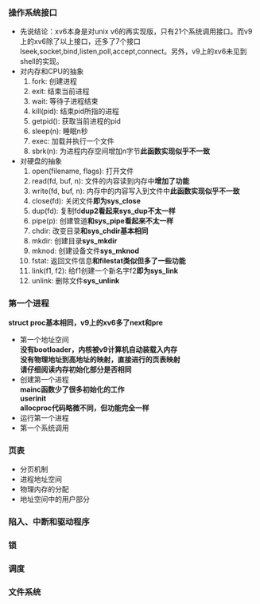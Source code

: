 ### 操作系统接口
- 先说结论：xv6本身是对unix v6的再实现版，只有21个系统调用接口。而v9上的xv6除了以上接口，还多了7个接口lseek,socket,bind,listen,poll,accept,connect。另外，v9上的xv6未见到shell的实现。
- 对内存和CPU的抽象
  1. fork: 创建进程
  2. exit: 结束当前进程
  3. wait: 等待子进程结束
  4. kill(pid): 结束pid所指的进程
  5. getpid(): 获取当前进程的pid
  6. sleep(n): 睡眠n秒
  7. exec: 加载并执行一个文件
  8. sbrk(n): 为进程内存空间增加n字节**此函数实现似乎不一致**
- 对硬盘的抽象
  1. open(filename, flags): 打开文件
  2. read(fd, buf, n): 文件的内容读到内存中**增加了功能**
  3. write(fd, buf, n): 内存中的内容写入到文件中**此函数实现似乎不一致**
  4. close(fd): 关闭文件**即为sys_close**
  5. dup(fd): 复制fd**dup2看起来sys_dup不太一样**
  6. pipe(p): 创建管道**和sys_pipe看起来不太一样**
  7. chdir: 改变目录**和sys_chdir基本相同**
  8. mkdir: 创建目录**sys_mkdir**
  9. mknod: 创建设备文件**sys_mknod**
  10. fstat: 返回文件信息**和filestat类似但多了一些功能**
  11. link(f1, f2): 给f1创建一个新名字f2**即为sys_link**
  12. unlink: 删除文件**sys_unlink**

### 第一个进程
**struct proc基本相同，v9上的xv6多了next和pre**  
- 第一个地址空间  
  **没有bootloader，内核被v9计算机自动装载入内存**  
  **没有物理地址到高地址的映射，直接进行的页表映射**  
  **请仔细阅读内存初始化部分是否相同**
- 创建第一个进程  
  **mainc函数少了很多初始化的工作**  
  **userinit**  
  **allocproc代码略微不同，但功能完全一样**
- 运行第一个进程
- 第一个系统调用

### 页表
- 分页机制
- 进程地址空间
- 物理内存的分配
- 地址空间中的用户部分

### 陷入、中断和驱动程序

### 锁

### 调度

### 文件系统
